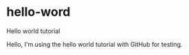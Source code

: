 # hello-word
Hello world tutorial

Hello, I'm using the hello world tutorial with GitHub for testing.
